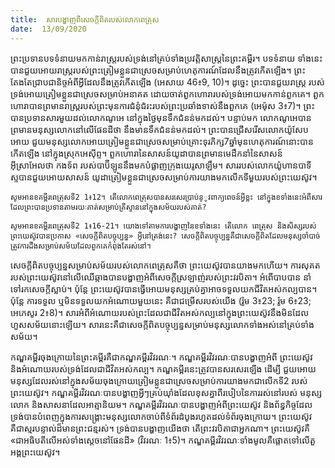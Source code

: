 ```yaml
---
title:  សារបង្ហាញពីសេចក្តីពិតរបស់លោកពេត្រុស
date:  13/09/2020
---
```


ព្រះប្រទានបទទំនាយមកកាន់រាស្ត្ររបស់ទ្រង់នៅគ្រប់ទាំងប្រវត្តិសាស្ត្រនៃព្រះគម្ពីរ។ បទទំនាយ ទាំងនេះបានជួយអោយរាស្ត្ររបស់ព្រះត្រៀមខ្លួនជាស្រេចសម្រាប់ហេតុការណ៍ដែលនឹងត្រូវកើតឡើង។ ព្រះតែងតែជ្រាបជានិច្ចអំពីអ្វីដែលនឹងត្រូវកើតឡើង (អេសាយ 46៖9, 10)។ ដូច្នេះ ព្រះបានជួយរាស្ត្រ របស់ទ្រង់អោយត្រៀមខ្លួនជាស្រេចសម្រាប់អនាគត ដោយចាត់ពួកហោរារបស់ទ្រង់អោយមកកាន់ពួកគេ។ ពួកហោរាបានព្រមានរាស្ត្ររបស់ព្រះមុនការជំនុំជំរះរបស់ព្រះប្រឆាំងទាស់នឹងពួកគេ (អេម៉ុស 3៖7)។ ព្រះបានប្រទានសារមួយដល់លោកណូអេ នៅក្នុងថ្ងៃមុនទឹកជំនន់មកដល់។ បន្ទាប់មក លោកណូអេបាន ព្រមានមនុស្សលោកនៅលើផែនដីថា នឹងមានទឹកជំនន់មកដល់។ ព្រះបានជ្រើសរើសលោកយ៉ូសែបអោយ ជួយមនុស្សលោកអោយត្រៀមខ្លួនជាស្រេចសម្រាប់គ្រោះទុរភិក្ស7ឆ្នាំមុនហេតុការណ៍នោះបានកើតឡើង នៅក្នុងស្រុកអេស៊ីព្ទ។ ពួកហោរានៃសាសន៍យូដាបានព្រមានមេដឹកនាំនៃសាសន៍អ៊ីស្រាអែលថា កងទ័ព របស់បាប៊ីឡូននឹងមកបំផ្លាញក្រុងយេរូសាឡឹម។ សាររបស់លោកយ៉ូហានបាទីស្ទបានជួយអោយសាសន៍ យូដាត្រៀមខ្លួនជាស្រេចសម្រាប់ការយាងមកលើកទីមួយរបស់ព្រះយេស៊ូវ។

`សូមអានខគម្ពីរពេត្រុសទី2 1៖12។ តើលោកពេត្រុសបានសរសេរប្រាប់នូូវពាក្យពេចន៍អ្វីខ្លះ នៅក្នុងខទាំងនេះអំពីសារដែលព្រះបានប្រទានតាមរយៈគាត់សម្រាប់គ្រីស្ទាននៅក្នុងសម័យរបស់គាត់?`

`សូមអានខគម្ពីរពេត្រុសទី2 1៖16-21។ យោងទៅតាមការបង្ហាញនៃខទាំងនេះ តើលោក ពេត្រុស និងសិស្សរបស់ព្រះយេស៊ូវបានប្រកាស «សេចក្តីពិតបច្ចុប្បន្ន» អ្វីនៅត្រង់នេះ? សេចក្តីពិតបច្ចុប្បន្នគឺជាសេចក្តីពិតដែលមនុស្សចាំបាច់ត្រូវការដឹងសម្រាប់សម័យដែលពួកគេកំពុងតែរស់នៅ។`

សេចក្តីពិតបច្ចុប្បន្នសម្រាប់សម័យរបស់លោកពេត្រុសគឺថា ព្រះយេស៊ូវបានយាងមកហើយ។ ការសុគតរបស់ព្រះយេស៊ូវនៅលើឈើឆ្កាងបានបង្ហាញអំពីសេចក្តីស្រឡាញ់របស់ព្រះវរបិតា។ អំពើបាបបាន នាំទៅរកសេចក្តីស្លាប់។ ប៉ុន្តែ ព្រះយេស៊ូវបានធ្វើអោយមនុស្សគ្រប់គ្នាអាចទទួលយកជីវិតអស់កល្បបាន។ ប៉ុន្តែ ការទទួល ឬមិនទទួលយកអំណោយមួយនេះ គឺជាជម្រើសរបស់យើង (រ៉ូម 3៖23; រ៉ូម 6៖23; អេភេសូរ 2៖8)។ សារអំពីអំណោយរបស់ព្រះដែលជាជីវិតអស់កល្បនៅក្នុងព្រះយេស៊ូវនឹងមិនដែល ហួសសម័យនោះឡើយ។ សារនេះគឺជាសេចក្តីពិតបច្ចុប្បន្នសម្រាប់មនុស្សលោកទាំងអស់នៅគ្រប់ទាំង សម័យ។

កណ្ឌគម្ពីរចុងក្រោយនៃព្រះគម្ពីរគឺជាកណ្ឌគម្ពីរវិវរណៈ។ កណ្ឌគម្ពីរវិវរណៈបានបង្ហាញអំពី ព្រះយេស៊ូវ និងអំណោយរបស់ទ្រង់ដែលជាជីវិតអស់កល្ប។ កណ្ឌគម្ពីរនេះត្រូវបានសរសេរឡើង ដើម្បី ជួយអោយមនុស្សដែលរស់នៅក្នុងសម័យចុងក្រោយត្រៀមខ្លួនជាស្រេចសម្រាប់ការយាងមកជាលើកទី2 របស់ព្រះយេស៊ូវ។ កណ្ឌគម្ពីរវិវរណៈបានបង្ហាញអ្វីៗគ្រប់យ៉ាំងដែលខុសគ្នាពីរបៀបនៃការរស់នៅរបស់ មនុស្សលោក និងសាសនាដែលអាត្មានិយម។ កណ្ឌគម្ពីរវិវរណៈបានបង្ហាញអំពីព្រះយេស៊ូវ និងព័ន្ធកិច្ចដែលទ្រង់បានបំពេញក្នុងការសង្គ្រោះមនុស្សលោកចាប់ពីទំព័រដំបូងរហូតដល់ទំព័រចុងក្រោយ។ ព្រះយេស៊ូវ គឺជាស្មរបន្ទាល់ដ៏មានព្រះជន្មរស់។ ទ្រង់បានបង្ហាញយើងថា តើព្រះវរបិតាជាអ្នកណា។ ព្រះយេស៊ូវគឺ «ជាអធិបតីលើអស់ទាំងស្តេចនៅផែនដី» (វិវរណៈ 1៖5)។ កណ្ឌគម្ពីរវិវរណៈទាំងមូលគឺផ្តោតទៅលើតួអង្គព្រះយេស៊ូវ។